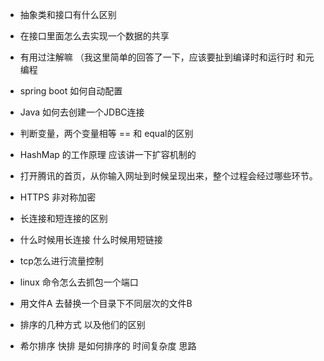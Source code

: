 * 抽象类和接口有什么区别

* 在接口里面怎么去实现一个数据的共享

* 有用过注解嘛 （我这里简单的回答了一下，应该要扯到编译时和运行时  和元编程

* spring boot 如何自动配置

* Java 如何去创建一个JDBC连接

* 判断变量，两个变量相等 == 和 equal的区别

* HashMap 的工作原理 应该讲一下扩容机制的

* 打开腾讯的首页，从你输入网址到时候呈现出来，整个过程会经过哪些环节。

* HTTPS 非对称加密

* 长连接和短连接的区别

* 什么时候用长连接 什么时候用短链接

* tcp怎么进行流量控制

* linux 命令怎么去抓包一个端口

* 用文件A 去替换一个目录下不同层次的文件B

* 排序的几种方式 以及他们的区别

* 希尔排序 快排 是如何排序的 时间复杂度 思路

  
